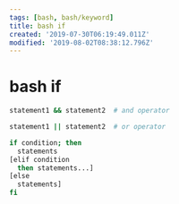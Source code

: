 ```yaml
---
tags: [bash, bash/keyword]
title: bash if
created: '2019-07-30T06:19:49.011Z'
modified: '2019-08-02T08:38:12.796Z'
---
```


# bash if

```sh
statement1 && statement2  # and operator

statement1 || statement2  # or operator
```

```sh
if condition; then
  statements
[elif condition
  then statements...]
[else
  statements]
fi
```
